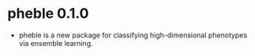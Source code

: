 # pheble 0.1.0

* pheble is a new package for classifying high-dimensional phenotypes via ensemble learning.
